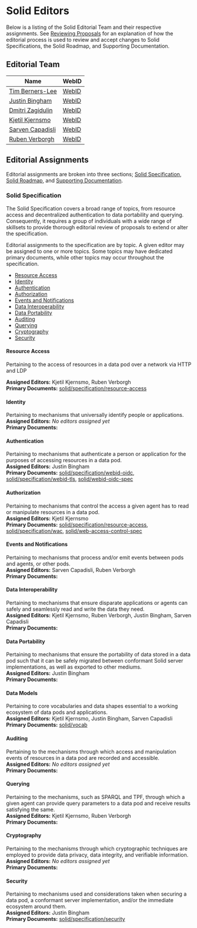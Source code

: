 # Solid Editors

Below is a listing of the Solid Editorial Team and their respective assignments. See [Reviewing Proposals](README.md#reviewing-proposals.md) for an explanation of how the editorial process is used to review and accept changes to Solid Specifications, the Solid Roadmap, and Supporting Documentation.

## Editorial Team

| Name      | WebID      |
| --------- | ---------- |
| [Tim Berners-Lee](https://github.com/timbl) | [WebID](https://www.w3.org/People/Berners-Lee/card#i) |
| [Justin Bingham](https://github.com/justinwb) | [WebID](https://justin.inrupt.net/profile/card#me) |
| [Dmitri Zagidulin](https://github.com/dmitrizagidulin) | [WebID](https://dz.solid.community/profile/card#me) |
| [Kjetil Kjernsmo](https://github.com/kjetilk) | [WebID](https://solid.kjernsmo.net/profile/card#me) |
| [Sarven Capadisli](https://github.com/csarven) | [WebID](https://csarven.ca/#i) |
| [Ruben Verborgh](https://github.com/RubenVerborgh) | [WebID](https://ruben.verborgh.org/profile/#me) |

## Editorial Assignments

Editorial assignments are broken into three sections; [Solid Specification](#solid-specification), [Solid Roadmap](#solid-roadmap), and [Supporting Documentation](#supporting-documentation).

### Solid Specification

The Solid Specification covers a broad range of topics, from resource access and decentralized authentication to data portability and querying. Consequently, it requires a group of individuals with a wide range of skillsets to provide thorough editorial review of proposals to extend or alter the specification.

Editorial assignments to the specification are by topic. A given editor may be assigned to one or more topics. Some topics may have dedicated primary documents, while other topics may occur throughout the specification.

-   [Resource Access](#resource-access)
-   [Identity](#identity)
-   [Authentication](#authentication)
-   [Authorization](#authorization)
-   [Events and Notifications](#events-and-notifications)
-   [Data Interoperability](#data-interoperability)
-   [Data Portability](#data-portability)
-   [Auditing](#auditing)
-   [Querying](#querying)
-   [Cryptography](#cryptography)
-   [Security](#security)

#### Resource Access
Pertaining to the access of resources in a data pod over a network via HTTP and LDP  

__Assigned Editors:__ Kjetil Kjernsmo, Ruben Verborgh   
__Primary Documents:__  [solid/specification/resource-access](https://github.com/solid/specification/blob/master/main/resource-access.bs)

#### Identity
Pertaining to mechanisms that universally identify people or applications.  
__Assigned Editors:__  *No editors assigned yet*   
__Primary Documents:__

#### Authentication
Pertaining to mechanisms that authenticate a person or application for the purposes of accessing resources in a data pod.  
__Assigned Editors:__  Justin Bingham   
__Primary Documents:__ [solid/specification/webid-oidc](https://github.com/solid/specification/tree/master/webid-oidc), [solid/specification/webid-tls](https://github.com/solid/specification/tree/master/webid-tls), [solid/webid-oidc-spec](https://github.com/solid/webid-oidc-spec)

#### Authorization
Pertaining to mechanisms that control the access a given agent has to read or manipulate resources in a data pod.  
__Assigned Editors:__  Kjetil Kjernsmo  
__Primary Documents:__ [solid/specification/resource-access](https://github.com/solid/specification/blob/master/main/resource-access.bs), [solid/specification/wac](https://github.com/solid/specification/tree/master/wac), [solid/web-access-control-spec](https://github.com/solid/web-access-control-spec)

#### Events and Notifications
Pertaining to mechanisms that process and/or emit events between pods and agents, or other pods.  
__Assigned Editors:__  Sarven Capadisli, Ruben Verborgh   
__Primary Documents:__ 

#### Data Interoperability
Pertaining to mechanisms that ensure disparate applications or agents can safely and seamlessly read and write the data they need.  
__Assigned Editors:__ Kjetil Kjernsmo, Ruben Verborgh, Justin Bingham, Sarven Capadisli   
__Primary Documents:__

#### Data Portability
Pertaining to mechanisms that ensure the portability of data stored in a data pod such that it can be safely migrated between conformant Solid server implementations, as well as exported to other mediums.  
__Assigned Editors:__  Justin Bingham   
__Primary Documents:__

#### Data Models
Pertaining to core vocabularies and data shapes essential to a working ecosystem of data pods and applications.  
__Assigned Editors:__  Kjetil Kjernsmo, Justin Bingham, Sarven Capadisli   
__Primary Documents:__ [solid/vocab](https://github.com/solid/vocab)

#### Auditing
Pertaining to the mechanisms through which access and manipulation events of resources in a data pod are recorded and accessible.  
__Assigned Editors:__  *No editors assigned yet*   
__Primary Documents:__

#### Querying
Pertaining to the mechanisms, such as SPARQL and TPF, through which a given agent can provide query parameters to a data pod and receive results satisfying the same.  
__Assigned Editors:__ Kjetil Kjernsmo, Ruben Verborgh   
__Primary Documents:__

#### Cryptography
Pertaining to the mechanisms through which cryptographic techniques are employed to provide data privacy, data integrity, and verifiable information.  
__Assigned Editors:__ *No editors assigned yet*    
__Primary Documents:__

#### Security
Pertaining to mechanisms used and considerations taken when securing a data pod, a conformant server implementation, and/or the immediate ecosystem around them.  
__Assigned Editors:__ Justin Bingham    
__Primary Documents:__ [solid/specification/security](https://github.com/solid/specification/blob/master/main/security.bs)
